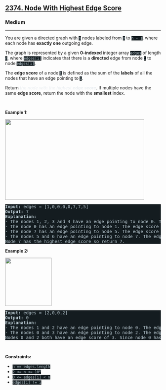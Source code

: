 <h2><a href="https://leetcode.com/problems/node-with-highest-edge-score/">2374. Node With Highest Edge Score</a></h2><h3>Medium</h3><hr><div><p>You are given a directed graph with <code style="background-color: rgb(20, 28, 32) !important; color: rgb(183, 198, 205) !important;">n</code> nodes labeled from <code style="background-color: rgb(20, 28, 32) !important; color: rgb(183, 198, 205) !important;">0</code> to <code style="background-color: rgb(20, 28, 32) !important; color: rgb(183, 198, 205) !important;">n - 1</code>, where each node has <strong>exactly one</strong> outgoing edge.</p>

<p>The graph is represented by a given <strong>0-indexed</strong> integer array <code style="background-color: rgb(20, 28, 32) !important; color: rgb(183, 198, 205) !important;">edges</code> of length <code style="background-color: rgb(20, 28, 32) !important; color: rgb(183, 198, 205) !important;">n</code>, where <code style="background-color: rgb(20, 28, 32) !important; color: rgb(183, 198, 205) !important;">edges[i]</code> indicates that there is a <strong>directed</strong> edge from node <code style="background-color: rgb(20, 28, 32) !important; color: rgb(183, 198, 205) !important;">i</code> to node <code style="background-color: rgb(20, 28, 32) !important; color: rgb(183, 198, 205) !important;">edges[i]</code>.</p>

<p>The <strong>edge score</strong> of a node <code style="background-color: rgb(20, 28, 32) !important; color: rgb(183, 198, 205) !important;">i</code> is defined as the sum of the <strong>labels</strong> of all the nodes that have an edge pointing to <code style="background-color: rgb(20, 28, 32) !important; color: rgb(183, 198, 205) !important;">i</code>.</p>

<p>Return <em style="color: rgb(234, 238, 241) !important;">the node with the highest <strong>edge score</strong></em>. If multiple nodes have the same <strong>edge score</strong>, return the node with the <strong>smallest</strong> index.</p>

<p>&nbsp;</p>
<p><strong class="example">Example 1:</strong></p>
<img src="https://assets.leetcode.com/uploads/2022/06/20/image-20220620195403-1.png" style="width: 450px; height: 260px; filter: saturate(0.9) brightness(0.8);">
<pre style="background-color: rgb(20, 28, 32) !important; color: rgb(182, 198, 206) !important;"><strong>Input:</strong> edges = [1,0,0,0,0,7,7,5]
<strong>Output:</strong> 7
<strong>Explanation:</strong>
- The nodes 1, 2, 3 and 4 have an edge pointing to node 0. The edge score of node 0 is 1 + 2 + 3 + 4 = 10.
- The node 0 has an edge pointing to node 1. The edge score of node 1 is 0.
- The node 7 has an edge pointing to node 5. The edge score of node 5 is 7.
- The nodes 5 and 6 have an edge pointing to node 7. The edge score of node 7 is 5 + 6 = 11.
Node 7 has the highest edge score so return 7.
</pre>

<p><strong class="example">Example 2:</strong></p>
<img src="https://assets.leetcode.com/uploads/2022/06/20/image-20220620200212-3.png" style="width: 150px; height: 155px; filter: saturate(0.9) brightness(0.8);">
<pre style="background-color: rgb(20, 28, 32) !important; color: rgb(182, 198, 206) !important;"><strong>Input:</strong> edges = [2,0,0,2]
<strong>Output:</strong> 0
<strong>Explanation:</strong>
- The nodes 1 and 2 have an edge pointing to node 0. The edge score of node 0 is 1 + 2 = 3.
- The nodes 0 and 3 have an edge pointing to node 2. The edge score of node 2 is 0 + 3 = 3.
Nodes 0 and 2 both have an edge score of 3. Since node 0 has a smaller index, we return 0.
</pre>

<p>&nbsp;</p>
<p><strong>Constraints:</strong></p>

<ul>
	<li><code style="background-color: rgb(20, 28, 32) !important; color: rgb(183, 198, 205) !important;">n == edges.length</code></li>
	<li><code style="background-color: rgb(20, 28, 32) !important; color: rgb(183, 198, 205) !important;">2 &lt;= n &lt;= 10<sup>5</sup></code></li>
	<li><code style="background-color: rgb(20, 28, 32) !important; color: rgb(183, 198, 205) !important;">0 &lt;= edges[i] &lt; n</code></li>
	<li><code style="background-color: rgb(20, 28, 32) !important; color: rgb(183, 198, 205) !important;">edges[i] != i</code></li>
</ul>
</div>